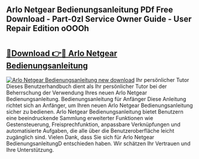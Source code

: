 ## Arlo Netgear Bedienungsanleitung PDf Free Download - Part-0zI Service Owner Guide - User Repair Edition oOOOh

# <h2><a href="http://df00hp.blite.top/?on=Arlo+Netgear+Bedienungsanleitung">🔗Download 👉🔴 Arlo Netgear Bedienungsanleitung</a></h2>

[![Arlo Netgear Bedienungsanleitung new download](https://i.imgur.com/lujVjoI.png)](http://df00hp.blite.top/?on=Arlo+Netgear+Bedienungsanleitung)
Ihr persönlicher Tutor Dieses Benutzerhandbuch dient als Ihr persönlicher Tutor bei der Beherrschung der Verwendung Ihres neuen Arlo Netgear Bedienungsanleitung. Bedienungsanleitung für Anfänger Diese Anleitung richtet sich an Anfänger, um Ihren neuen Arlo Netgear Bedienungsanleitung sicher zu bedienen. Arlo Netgear Bedienungsanleitung bietet Benutzern eine beeindruckende Sammlung erweiterter Funktionen wie Gestensteuerung, Freisprechfunktion, anpassbare Verknüpfungen und automatisierte Aufgaben, die alle über die Benutzeroberfläche leicht zugänglich sind. Vielen Dank, dass Sie sich für Arlo Netgear BedienungsanleitungD entschieden haben. Wir schätzen Ihr Vertrauen und Ihre Unterstützung.
